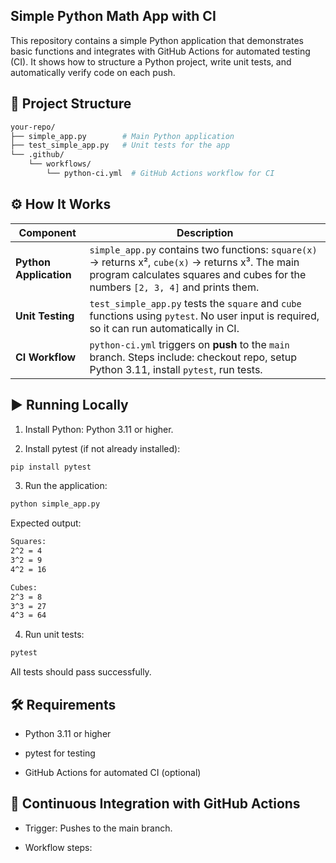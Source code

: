 ## Simple Python Math App with CI

This repository contains a simple Python application that demonstrates basic functions and integrates with GitHub Actions for automated testing (CI).
It shows how to structure a Python project, write unit tests, and automatically verify code on each push.

## 📂 Project Structure

```bash
your-repo/
├── simple_app.py        # Main Python application
├── test_simple_app.py   # Unit tests for the app
└── .github/
    └── workflows/
        └── python-ci.yml  # GitHub Actions workflow for CI
```
## ⚙️ How It Works

| Component              | Description                                                                                                                                                                          |
| ---------------------- | ------------------------------------------------------------------------------------------------------------------------------------------------------------------------------------ |
| **Python Application** | `simple_app.py` contains two functions: `square(x)` → returns x², `cube(x)` → returns x³. The main program calculates squares and cubes for the numbers `[2, 3, 4]` and prints them. |
| **Unit Testing**       | `test_simple_app.py` tests the `square` and `cube` functions using `pytest`. No user input is required, so it can run automatically in CI.                                           |
| **CI Workflow**        | `python-ci.yml` triggers on **push** to the `main` branch. Steps include: checkout repo, setup Python 3.11, install `pytest`, run tests.                                             |


## ▶️ Running Locally

1. Install Python: Python 3.11 or higher.

2. Install pytest (if not already installed):
```bash
pip install pytest
```
3. Run the application:
```bash
python simple_app.py
```
Expected output:
```bash
Squares:
2^2 = 4
3^2 = 9
4^2 = 16

Cubes:
2^3 = 8
3^3 = 27
4^3 = 64
```
4. Run unit tests:
```bash
pytest
```
All tests should pass successfully.


## 🛠 Requirements

- Python 3.11 or higher

- pytest for testing

- GitHub Actions for automated CI (optional)

## 🚀 Continuous Integration with GitHub Actions

- Trigger: Pushes to the main branch.

- Workflow steps:


